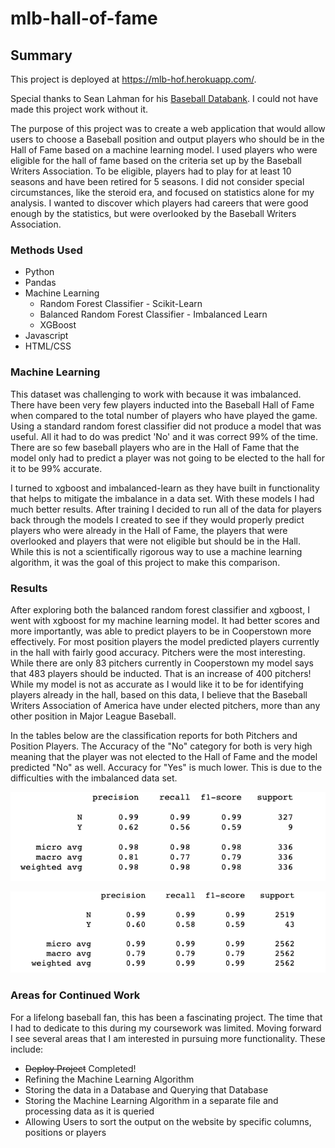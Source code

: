 # mlb-hall-of-fame

## Summary

This project is deployed at https://mlb-hof.herokuapp.com/.

Special thanks to Sean Lahman for his [Baseball Databank](http://www.seanlahman.com/baseball-archive/statistics/). I could not have made this project work without it.

The purpose of this project was to create a web application that would allow users to choose a Baseball position and output players who should be in the Hall of Fame based on a machine learning model. I used players who were eligible for the hall of fame based on the criteria set up by the Baseball Writers Association. To be eligible, players had to play for at least 10 seasons and have been retired for 5 seasons. I did not consider special circumstances, like the steroid era, and focused on statistics alone for my analysis. I wanted to discover which players had careers that were good enough by the statistics, but were overlooked by the Baseball Writers Association.

### Methods Used
* Python
* Pandas
* Machine Learning
  * Random Forest Classifier - Scikit-Learn
  * Balanced Random Forest Classifier - Imbalanced Learn
  * XGBoost
* Javascript
* HTML/CSS

### Machine Learning

This dataset was challenging to work with because it was imbalanced. There have been very few players inducted into the Baseball Hall of Fame when compared to the total number of players who have played the game. Using a standard random forest classifier did not produce a model that was useful. All it had to do was predict 'No' and it was correct 99% of the time. There are so few baseball players who are in the Hall of Fame that the model only had to predict a player was not going to be elected to the hall for it to be 99% accurate.  

I turned to xgboost and imbalanced-learn as they have built in functionality that helps to mitigate the imbalance in a data set.  With these models I had much better results.
After training I decided to run all of the data for players back through the models I created to see if they would properly predict players who were
already in the Hall of Fame, the players that were overlooked and players that were not eligible but should be in the Hall.  While this is not a scientifically rigorous way to use a machine learning algorithm, it was the goal of this project to make this comparison.

### Results

After exploring both the balanced random forest classifier and xgboost, I went with xgboost for my machine learning model. It had better scores and 
more importantly, was able to predict players to be in Cooperstown more effectively. For most position players the model predicted players currently in the hall with fairly good accuracy.  Pitchers were the most interesting.  While there are only 83 pitchers currently in Cooperstown my model says that 483 players should be inducted.  That is an increase of 400 pitchers!  While my model is not as accurate as I would like it to be for identifying players already in the hall, based on this data, I believe that the Baseball Writers Association of America have under elected pitchers, more than any other position in Major League Baseball.

In the tables below are the classification reports for both Pitchers and Position Players.  The Accuracy of the "No" category for both is very high meaning that the player was not elected to the Hall of Fame and the model predicted "No" as well.  Accuracy for "Yes" is much lower.  This is due to the difficulties with the imbalanced data set.

![Pitchers-Report](/static/PitchersClassificationReport.png)

![PositionPlayer-Report](/static/PositionClassifcationReport.png)

### Areas for Continued Work

For a lifelong baseball fan, this has been a fascinating project. The time that I had to dedicate to this during my coursework was limited. Moving forward I see several areas that I am interested in pursuing more functionality. These include:

* ~~Deploy Project~~ Completed!
* Refining the Machine Learning Algorithm
* Storing the data in a Database and Querying that Database
* Storing the Machine Learning Algorithm in a separate file and processing data as it is queried
* Allowing Users to sort the output on the website by specific columns, positions or players